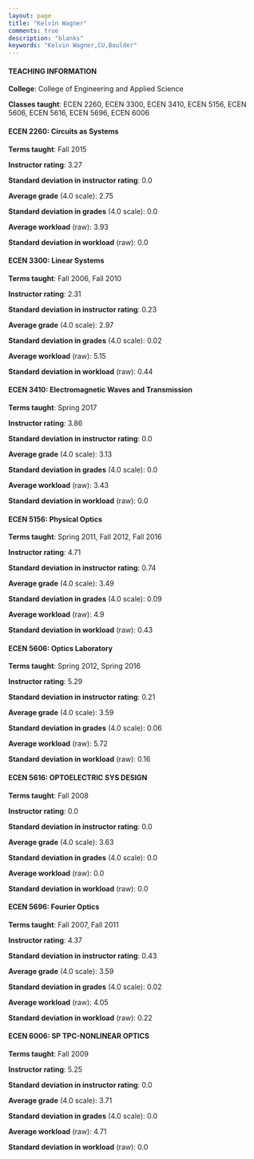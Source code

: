 ```yaml
---
layout: page
title: "Kelvin Wagner" 
comments: true
description: "blanks"
keywords: "Kelvin Wagner,CU,Boulder"
---
```

<head>
<script src="https://ajax.googleapis.com/ajax/libs/jquery/2.1.3/jquery.min.js"></script>
<script src="https://dl.dropboxusercontent.com/s/pc42nxpaw1ea4o9/highcharts.js?dl=0"></script>
<!-- <script src="../assets/js/highcharts.js"></script> -->
<style type="text/css">@font-face {
	font-family: "Bebas Neue";
	src: url(https://www.filehosting.org/file/details/544349/BebasNeue Regular.otf) format("opentype");
	}
	h1.Bebas { 
		font-family: "Bebas Neue", Verdana, Tahoma;
	}
</style>
</head>
	   
#### TEACHING INFORMATION

**College**: College of Engineering and Applied Science

**Classes taught**: ECEN 2260, ECEN 3300, ECEN 3410, ECEN 5156, ECEN 5606, ECEN 5616, ECEN 5696, ECEN 6006

#### ECEN 2260: Circuits as Systems

**Terms taught**: Fall 2015

**Instructor rating**: 3.27

**Standard deviation in instructor rating**: 0.0

**Average grade** (4.0 scale): 2.75

**Standard deviation in grades** (4.0 scale): 0.0

**Average workload** (raw): 3.93

**Standard deviation in workload** (raw): 0.0

#### ECEN 3300: Linear Systems

**Terms taught**: Fall 2006, Fall 2010

**Instructor rating**: 2.31

**Standard deviation in instructor rating**: 0.23

**Average grade** (4.0 scale): 2.97

**Standard deviation in grades** (4.0 scale): 0.02

**Average workload** (raw): 5.15

**Standard deviation in workload** (raw): 0.44

#### ECEN 3410: Electromagnetic Waves and Transmission

**Terms taught**: Spring 2017

**Instructor rating**: 3.86

**Standard deviation in instructor rating**: 0.0

**Average grade** (4.0 scale): 3.13

**Standard deviation in grades** (4.0 scale): 0.0

**Average workload** (raw): 3.43

**Standard deviation in workload** (raw): 0.0

#### ECEN 5156: Physical Optics

**Terms taught**: Spring 2011, Fall 2012, Fall 2016

**Instructor rating**: 4.71

**Standard deviation in instructor rating**: 0.74

**Average grade** (4.0 scale): 3.49

**Standard deviation in grades** (4.0 scale): 0.09

**Average workload** (raw): 4.9

**Standard deviation in workload** (raw): 0.43

#### ECEN 5606: Optics Laboratory

**Terms taught**: Spring 2012, Spring 2016

**Instructor rating**: 5.29

**Standard deviation in instructor rating**: 0.21

**Average grade** (4.0 scale): 3.59

**Standard deviation in grades** (4.0 scale): 0.06

**Average workload** (raw): 5.72

**Standard deviation in workload** (raw): 0.16

#### ECEN 5616: OPTOELECTRIC SYS DESIGN

**Terms taught**: Fall 2008

**Instructor rating**: 0.0

**Standard deviation in instructor rating**: 0.0

**Average grade** (4.0 scale): 3.63

**Standard deviation in grades** (4.0 scale): 0.0

**Average workload** (raw): 0.0

**Standard deviation in workload** (raw): 0.0

#### ECEN 5696: Fourier Optics

**Terms taught**: Fall 2007, Fall 2011

**Instructor rating**: 4.37

**Standard deviation in instructor rating**: 0.43

**Average grade** (4.0 scale): 3.59

**Standard deviation in grades** (4.0 scale): 0.02

**Average workload** (raw): 4.05

**Standard deviation in workload** (raw): 0.22

#### ECEN 6006: SP TPC-NONLINEAR OPTICS

**Terms taught**: Fall 2009

**Instructor rating**: 5.25

**Standard deviation in instructor rating**: 0.0

**Average grade** (4.0 scale): 3.71

**Standard deviation in grades** (4.0 scale): 0.0

**Average workload** (raw): 4.71

**Standard deviation in workload** (raw): 0.0

